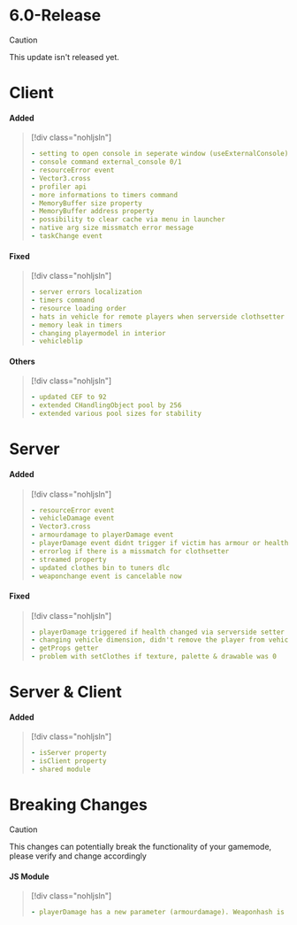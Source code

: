 # 6.0-Release

> [!CAUTION]
> This update isn't released yet.

# Client

#### Added

> [!div class="nohljsln"]
> ```yaml
> - setting to open console in seperate window (useExternalConsole)
> - console command external_console 0/1
> - resourceError event
> - Vector3.cross
> - profiler api
> - more informations to timers command
> - MemoryBuffer size property
> - MemoryBuffer address property
> - possibility to clear cache via menu in launcher
> - native arg size missmatch error message
> - taskChange event
> ```

#### Fixed

> [!div class="nohljsln"]
> ```yaml
> - server errors localization
> - timers command
> - resource loading order
> - hats in vehicle for remote players when serverside clothsetter was used
> - memory leak in timers
> - changing playermodel in interior
> - vehicleblip
> ```

#### Others

> [!div class="nohljsln"]
> ```yaml
> - updated CEF to 92
> - extended CHandlingObject pool by 256
> - extended various pool sizes for stability
> ```

# Server

#### Added

> [!div class="nohljsln"]
> ```yaml
> - resourceError event
> - vehicleDamage event
> - Vector3.cross
> - armourdamage to playerDamage event
> - playerDamage event didnt trigger if victim has armour or health greater then 200
> - errorlog if there is a missmatch for clothsetter
> - streamed property
> - updated clothes bin to tuners dlc
> - weaponchange event is cancelable now
> ```

#### Fixed

> [!div class="nohljsln"]
> ```yaml
> - playerDamage triggered if health changed via serverside setter
> - changing vehicle dimension, didn't remove the player from vehicle
> - getProps getter
> - problem with setClothes if texture, palette & drawable was 0
> ```

# Server & Client

#### Added

> [!div class="nohljsln"]
> ```yaml
> - isServer property
> - isClient property
> - shared module
> ```

# Breaking Changes
> [!CAUTION]
> This changes can potentially break the functionality of your gamemode, please verify and change accordingly

#### JS Module

> [!div class="nohljsln"]
> ```yaml
> - playerDamage has a new parameter (armourdamage). Weaponhash is now the 5th parameter instead of the 4th.
> ```